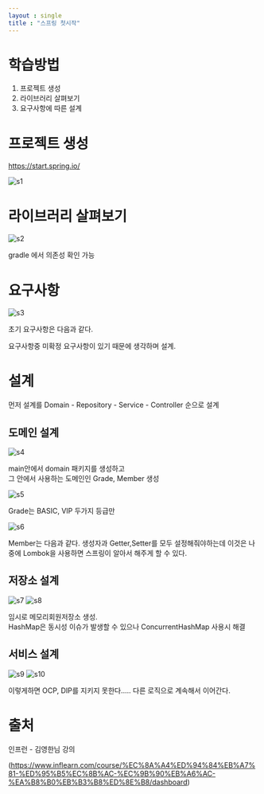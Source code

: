 ```yaml
---
layout : single
title : "스프링 첫시작"
---
```


# 학습방법
1. 프로젝트 생성
2. 라이브러리 살펴보기
3. 요구사항에 따른 설계



# 프로젝트 생성
https://start.spring.io/ 

![s1](../_images/s1.png)

# 라이브러리 살펴보기
![s2](../_images/s2.png)

gradle 에서 의존성 확인 가능

# 요구사항

![s3](../_images/s3.png)

초기 요구사항은 다음과 같다.

요구사항중 미확정 요구사항이 있기 때문에 생각하며 설계.

# 설계

먼저 설계를 Domain - Repository - Service - Controller 순으로 설계


## 도메인 설계

![s4](../_images/s4.png)

main안에서 domain 패키지를 생성하고  
그 안에서 사용하는 도메인인 Grade, Member 생성

![s5](../_images/s5.png)
  
  Grade는 BASIC, VIP 두가지 등급만

![s6](../_images/s6.png)

Member는 다음과 같다. 생성자과 Getter,Setter를 모두 설정해줘야하는데
이것은 나중에 Lombok을 사용하면 스프링이 알아서 해주게 할 수 있다.


## 저장소 설계

![s7](../_images/s7.png)
![s8](../_images/s8.png)

임시로 메모리회원저장소 생성.  
HashMap은 동시성 이슈가 발생할 수 있으나 ConcurrentHashMap 사용시 해결

## 서비스 설계

![s9](../_images/s9.png)
![s10](../_images/s10.png)



이렇게하면 OCP, DIP를 지키지 못한다.....
다른 로직으로 계속해서 이어간다.

# 출처
인프런 - 김영한님 강의

(https://www.inflearn.com/course/%EC%8A%A4%ED%94%84%EB%A7%81-%ED%95%B5%EC%8B%AC-%EC%9B%90%EB%A6%AC-%EA%B8%B0%EB%B3%B8%ED%8E%B8/dashboard)

